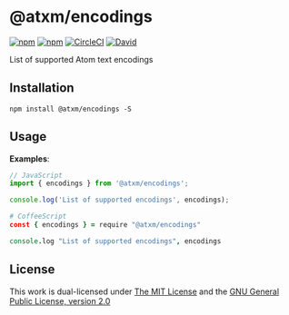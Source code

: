 # @atxm/encodings

[![npm](https://flat.badgen.net/npm/license/@atxm/encodings)](https://www.npmjs.org/package/@atxm/encodings)
[![npm](https://flat.badgen.net/npm/v/@atxm/encodings)](https://www.npmjs.org/package/@atxm/encodings)
[![CircleCI](https://flat.badgen.net/circleci/github/a-t-x-m/encodings)](https://circleci.com/gh/a-t-x-m/encodings)
[![David](https://flat.badgen.net/david/dep/a-t-x-m/encodings)](https://david-dm.org/a-t-x-m/encodings)

List of supported Atom text encodings

## Installation

`npm install @atxm/encodings -S`

## Usage

**Examples**:

```js
// JavaScript
import { encodings } from '@atxm/encodings';

console.log('List of supported encodings', encodings);
```

```coffee
# CoffeeScript
const { encodings } = require "@atxm/encodings"

console.log "List of supported encodings", encodings
```

## License

This work is dual-licensed under [The MIT License](https://opensource.org/licenses/MIT) and the [GNU General Public License, version 2.0](https://opensource.org/licenses/GPL-2.0)
